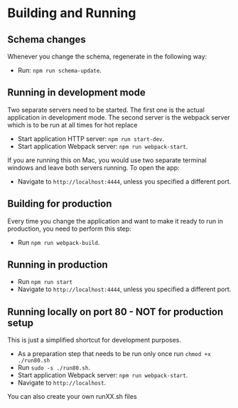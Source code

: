 # Building and Running

## Schema changes

Whenever you change the schema, regenerate in the following way:

* Run: `npm run schema-update`.

## Running in development mode

Two separate servers need to be started. The first one is the actual application in development mode. The second server is the webpack server which is to be run at all times for hot replace

* Start application HTTP server: `npm run start-dev`.
* Start application Webpack server: `npm run webpack-start`.

If you are running this on Mac, you would use two separate terminal windows and leave both servers running. To open the app:

* Navigate to `http://localhost:4444`, unless you specified a different port.

## Building for production

Every time you change the application and want to make it ready to run in production, you need to perform this step:

* Run `npm run webpack-build`.

## Running in production

* Run `npm run start`
* Navigate to `http://localhost:4444`, unless you specified a different port.

## Running locally on port 80 - NOT for production setup

This is just a simplified shortcut for development purposes.

* As a preparation step that needs to be run only once run `chmod +x ./run80.sh`
* Run `sudo -s ./run80.sh`.
* Start application Webpack server: `npm run webpack-start`.
* Navigate to `http://localhost`.

You can also create your own runXX.sh files
